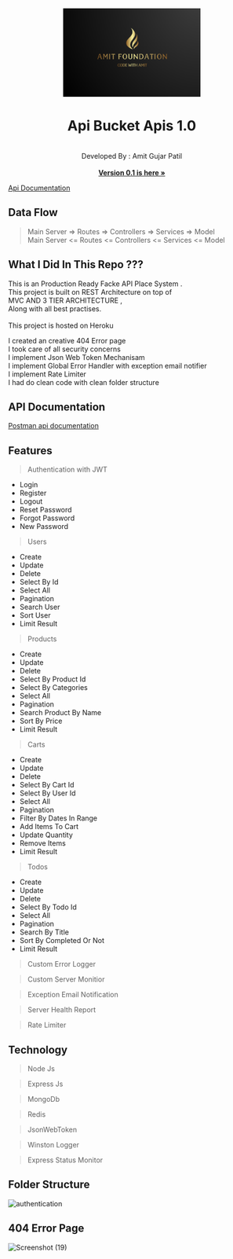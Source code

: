 


<br />
<p align="center">
  <a href="hhttps://amitfoundation.herokuapp.com/">
    <img src="logo2.png" alt="Logo" width="280" height="180">
  </a>

  <h1 align="center">Api Bucket Apis 1.0</h1>

  <p align="center">
    <br />
    Developed By : Amit Gujar Patil
    <br />  <br />  
    <a href="https://github.com/codewithamitpatil/Authentication-Rest-Apis-using-MEAN-Stack"><strong>Version 0.1 is here »</strong></a>
    <br />
  
 <a href="https://documenter.getpostman.com/view/11617094/TzzBqwCX">Api Documentation</a>
    <br />

  </p>
</p>


## Data Flow

> Main Server  =>  Routes =>  Controllers =>  Services => Model    
> Main Server  <=  Routes <=  Controllers <=  Services <= Model    



## What I Did In This Repo ???

This is an Production Ready Facke API Place System .<br/>
This project is built on REST Architecture on top of <br/>MVC AND 3 TIER ARCHITECTURE ,<br/> Along with all best practises.<br/>
<br>This project is hosted on Heroku

I created an creative 404 Error page <br/>
I took care of all security concerns <br/>
I implement Json Web Token Mechanisam <br/>
I implement Global Error Handler with exception email notifier <br/>
I implement Rate Limiter <br/>
I had do clean code with clean folder structure </br> 





## API Documentation


[Postman api documentation](https://documenter.getpostman.com/view/11617094/TzzBqwCX)


## Features


 

> Authentication with JWT 
  - Login 
  - Register 
  - Logout
  - Reset Password
  - Forgot Password 
  - New Password
  
> Users
  - Create
  - Update
  - Delete
  - Select By Id
  - Select All
  - Pagination
  - Search User
  - Sort User
  - Limit Result

> Products
  - Create
  - Update
  - Delete
  - Select By Product Id
  - Select By Categories
  - Select All
  - Pagination
  - Search Product By Name
  - Sort By Price
  - Limit Result
  
> Carts
  - Create
  - Update
  - Delete
  - Select By Cart Id
  - Select By User Id
  - Select All
  - Pagination
  - Filter By Dates In Range
  - Add Items To Cart
  - Update Quantity
  - Remove Items
  - Limit Result
  
> Todos
  - Create
  - Update
  - Delete
  - Select By Todo Id
  - Select All
  - Pagination
  - Search By Title
  - Sort By Completed Or Not
  - Limit Result 
  
> Custom Error Logger

> Custom Server Monitior 

> Exception Email Notification

> Server Health Report

> Rate Limiter



## Technology

> Node Js

> Express Js

> MongoDb

> Redis

> JsonWebToken

> Winston Logger

> Express Status Monitor



## Folder Structure 

![authentication](https://user-images.githubusercontent.com/62344675/130203373-a5d7e00a-1c40-483f-9522-1caa3f56731f.png)



## 404 Error Page

![Screenshot (19)](https://user-images.githubusercontent.com/62344675/130204441-3d701980-20b4-48eb-addf-237bf7edaadb.png)


